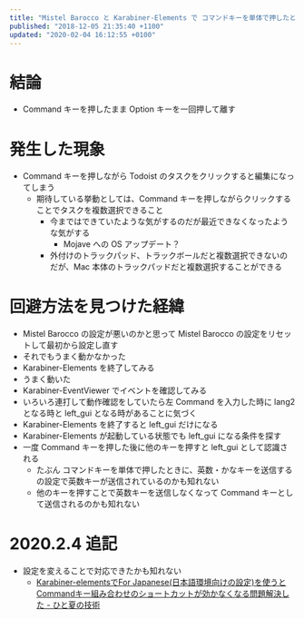 ```yaml
---
title: "Mistel Barocco と Karabiner-Elements で コマンドキーを単体で押したときに、英数・かなキーを送信する の設定を使っている時に Todoist のタスク複数選択が動かない現象の回避方法"
published: "2018-12-05 21:35:40 +1100"
updated: "2020-02-04 16:12:55 +0100"
---
```


# 結論

- Command キーを押したまま Option キーを一回押して離す

# 発生した現象

- Command キーを押しながら Todoist のタスクをクリックすると編集になってしまう
    - 期待している挙動としては、Command キーを押しながらクリックすることでタスクを複数選択できること
        - 今まではできていたような気がするのだが最近できなくなったような気がする
            - Mojave への OS アップデート？
        - 外付けのトラックパッド、トラックボールだと複数選択できないのだが、Mac 本体のトラックパッドだと複数選択することができる

# 回避方法を見つけた経緯

- Mistel Barocco の設定が悪いのかと思って Mistel Barocco の設定をリセットして最初から設定し直す
- それでもうまく動かなかった
- Karabiner-Elements を終了してみる
- うまく動いた
- Karabiner-EventViewer でイベントを確認してみる
- いろいろ連打して動作確認をしていたら左 Command を入力した時に lang2 となる時と left_gui となる時があることに気づく
- Karabiner-Elements を終了すると left_gui だけになる
- Karabiner-Elements が起動している状態でも left_gui になる条件を探す
- 一度 Command キーを押した後に他のキーを押すと left_gui として認識される
    - たぶん コマンドキーを単体で押したときに、英数・かなキーを送信する の設定で英数キーが送信されているのかも知れない
    - 他のキーを押すことで英数キーを送信しなくなって Command キーとして送信されるのかも知れない

# 2020.2.4 追記

- 設定を変えることで対応できたかも知れない
    - [Karabiner-elementsでFor Japanese(日本語環境向けの設定)を使うとCommandキー組み合わせのショートカットが効かなくなる問題解決した - ひと夏の技術](https://tech-1natsu.hatenablog.com/entry/2018/10/21/160216)
